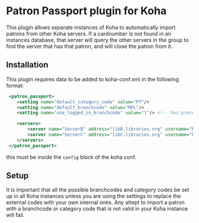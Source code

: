 # Patron Passport plugin for Koha

This plugin allows separate instances of Koha to automatically import patrons from other Koha servers.
If a cardnumber is not found in an instances database, that server will query the other servers in the group
to find the server that has that patron, and will close the patron from it.

## Installation

This plugin requires data to be added to koha-conf.xml in the following format:
```xml
 <patron_passport>
    <setting name="default_category_code" value="PT"/>
    <setting name="default_branchcode" value="MPL"/>
    <setting name="use_logged_in_branchcode" value="1"/> <!-- has precedence over default branchcode -->

    <servers>
        <server name="ServerB" address="libB.libraries.org" username="koha" password="koha" />
        <server name="ServerC" address="libC.libraries.org" username="koha" password="koha" />
    </servers>
 </patron_passport>
```
this must be inside the `config` block of the koha conf.

## Setup

It is important that all the possible branchcodes and category codes be set up in all Koha instances
unless you are using the settings to replace the external codes with your own internal ones.
Any attept to import a patron with a branchcode or category code that is not valid in your Koha
instance will fail.
